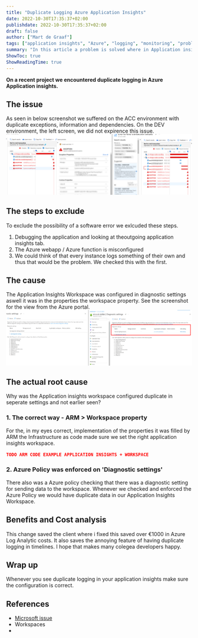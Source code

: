 ```yaml
---
title: "Duplicate Logging Azure Application Insights"
date: 2022-10-30T17:35:37+02:00
publishdate: 2022-10-30T17:35:37+02:00
draft: false
author: ["Mart de Graaf"]
tags: ["application insights", "Azure", "logging", "monitoring", "problemsolving"]
summary: "In this article a problem is solved where in Application insights we encountered duplicate logging."
ShowToc: true
ShowReadingTime: true
---
```


**On a recent project we encountered duplicate logging in Azure Application insights.**

## The issue
As seen in below screenshot we suffered on the ACC environment with duplicate exceptions, information and dependencies. On the DEV environment, the left screen, we did not expirence this issue.
![Duplicate logging](/images/duplicate-logging.png)

## The steps to exclude

To exclude the possibility of a software error we exlcuded these steps.

1. Debugging the application and looking at theoutgoing application insights tab.
1. The Azure webapp / Azure function is misconfigured
1. We could think of that every instance logs something of their own and thus that would be the problem. We checked this with the first.

## The cause
The Application Insights Workspace was configured in diagnostic settings aswell it was in the properties the workspace property. See the screenshot for the view from the Azure portal.
![Diagnostic settings](/images/diagnostic-settings.png)

## The actual root cause
Why was the Application insights workspace configured duplicate in seperate settings and not earlier seen?
### 1. The correct way - ARM > Workspace property
For the, in my eyes correct, implementation of the properties it was filled by ARM the Infrastructure as code made sure we set the right application insights workspace.

```json
TODO ARM CODE EXAMPLE APPLICATION INSIGHTS + WORKSPACE
```
### 2. Azure Policy was enforced on 'Diagnostic settings'
There also was a Azure policy checking that there was a diagnostic setting for sending data to the workspace. Whenever we checked and enforced the Azure Policy we would have duplicate data in our Application Insights Workspace.

## Benefits and Cost analysis

This change saved the client where i fixed this saved over &euro;1000 in Azure Log Analytic costs. It also saves the annoying feature of having duplicate logging in timelines. I hope that makes many colegea developers happy.

## Wrap up
Whenever you see duplicate logging in your application insights make sure the configuration is correct. 


## References

- [Microsoft issue]()
- Workspaces
- 